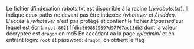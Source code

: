 Le fichier d'indexation robots.txt est disponible à la racine (*`ip`/robots.txt*). Il indique deux paths ne devant pas être indexés:
*/whatever* et */.hidden*. L'accès à */whatever* n'est pas protégé et contient le fichier *htpasswd* sur lequel est écrit: `root:8621ffdbc5698829397d97767ac13db3` dont la valeur décryptée est `dragon` en md5
En accédant aà la page *`ip`/admin/* et en entrant login: `root` et password: `dragon`, on obtient le flag